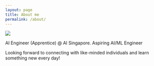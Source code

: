 ```yaml
---
layout: page
title: About me
permalink: /about/
---
```


![](images/beach_200.jpg)


AI Engineer (Apprentice) @ AI Singapore. Aspiring AI/ML Engineer 

Looking forward to connecting with like-minded individuals and learn something new every day! 
